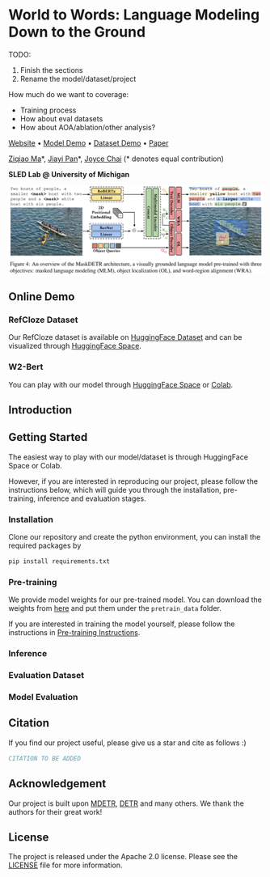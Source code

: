 # World to Words: Language Modeling Down to the Ground

TODO: 
1. Finish the sections
2. Rename the model/dataset/project

How much do we want to coverage:
- Training process
- How about eval datasets
- How about AOA/ablation/other analysis?

[Website]() • [Model Demo]() • [Dataset Demo]() • [Paper]()

[Ziqiao Ma](https://mars-tin.github.io/)\*, [Jiayi Pan](https://www.jiayipan.me/)\*, [Joyce Chai](https://web.eecs.umich.edu/~chaijy/) (\* denotes equal contribution)

**SLED Lab @ University of Michigan**

![Model](docs/images/model.png)

## Online Demo

### RefCloze Dataset

Our RefCloze dataset is available on [HuggingFace Dataset](https://huggingface.co/datasets/zma/refcloze) and can be visualized through [HuggingFace Space](https://huggingface.co/spaces/zma/refcloze).

### W2-Bert

You can play with our model through [HuggingFace Space]() or [Colab]().

## Introduction

## Getting Started

The easiest way to play with our model/dataset is through HuggingFace Space or Colab.

However, if you are interested in reproducing our project, please follow the instructions below, which will guide you through the installation, pre-training, inference and evaluation stages.

### Installation

Clone our repository and create the python environment, you can install the required packages by

```bash
pip install requirements.txt
```

### Pre-training

We provide model weights for our pre-trained model. You can download the weights from [here](https://drive.google.com/drive/folders/1-0Z3Z3Q3Z3Q3Z3Q3Z3Q3Z3Q3Z3Q3Z3Q3?usp=sharing) and put them under the `pretrain_data` folder.

If you are interested in training the model yourself, please follow the instructions in [Pre-training Instructions](scripts/pretrain/README.md).

### Inference

### Evaluation Dataset

### Model Evaluation

## Citation

If you find our project useful, please give us a star and cite as follows :)

```bibtex
CITATION TO BE ADDED
```

## Acknowledgement

Our project is built upon [MDETR](https://github.com/ashkamath/mdetr), [DETR](https://github.com/facebookresearch/detr) and many others. We thank the authors for their great work!

## License

The project is released under the Apache 2.0 license. Please see the [LICENSE](LICENSE) file for more information.
